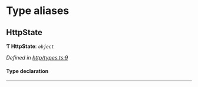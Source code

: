 

# Type aliases

<a id="httpstate"></a>

##  HttpState

**Ƭ HttpState**: *`object`*

*Defined in [http/types.ts:9](https://github.com/polkadot-js/api/blob/9bfaf72/packages/rpc-provider/src/http/types.ts#L9)*

#### Type declaration

___

